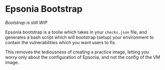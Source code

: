 # Epsonia Bootstrap

*Bootstrap is still WIP*

Epsonia bootstrap is a toolw which takes in your `checks.json` file,
and generates a bash script which will bootstrap (setup) your
environment to contain the vulnerabilities which you want users to fix.

This removes the tediousness of creating a practice image, letting
you worry only about the configuration of Epsonia, and not the 
config of the VM image.
